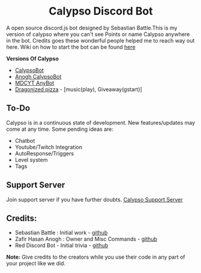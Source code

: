 <h1 align="center">

  <br>
  Calypso Discord Bot
  <br>

</h1>

A open source discord.js bot designed by Sebastian Battle.This is my version of calypso where you can't see Points or name Calypso anywhere in the bot. Credits goes these wonderful people helped me to reach way out here. Wiki on how to start the bot can be found [here](https://github.com/sabattle/CalypsoBot#installation)


**Versions Of Calypso**
* [CalypsoBot](https://github.com/sabattle/CalypsoBot)
* [Anogh CalypsoBot](https://github.com/Anogh297/CalypsoBot)
* [MDCYT AnyBot](https://github.com/MDCYT/Any-Bot)
* [Dragonized pizza](https://github.com/Dragonizedpizza) - [music(play), Giveaway(gstart)]


## To-Do

Calypso is in a continuous state of development. New features/updates may come at any time. Some pending ideas are:

  * Chatbot
  * Youtube/Twitch Integration
  * AutoResponse/Triggers
  * Level system
  * Tags 

## Support Server
Join support server if you have further doubts. [Calypso Support Server](https://discord.gg/pnYVdut)

## Credits:
- Sebastian Battle : Initial work - [github](https://github.com/sabattle)
- Zafir Hasan Anogh : Owner and Misc Commands - [github](https://github.com/Anogh297) 
- Red Discord Bot - Initial trivia - [github](https://github.com/Cog-Creators/Red-DiscordBot/blob/V3/develop/README.md#join-the-community)

**Note:** Give credits to the creators while you use their code in any part of your project like we did. 
